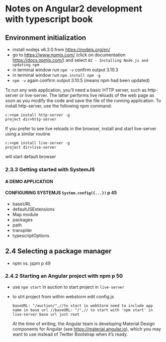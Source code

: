 # Notes on Angular2 development with typescript book

## Environment initialization 

- install nodejs v6.3.0  from https://nodejs.org/en/
- go to https://www.npmjs.com/  (click on documentation https://docs.npmjs.com/) and select `02 - Installing Node.js and updating npm`
- in terminal window run `npm -v` confirm output 3.10.3
- in terminal window run `npm install npm -g`
- `npm -v` again confirm output 3.10.5 (means npm had been updated)

To run any web application, you’ll need a basic HTTP server, such as http-server or
live-server. The latter performs live reloads of the web page as soon as you modify the
code and save the file of the running application.
To install http-server, use the following npm command:

    c:>npm install http-server -g
    project dir>http-server

If you prefer to see live reloads in the browser, install and start live-server using a similar routine

    c:>npm install live-server -g
    project dir>live-server

will start default browser




### 2.3.3 Getting started with SystemJS

#### A DEMO APPLICATION

#### CONFIGURING SYSTEMJS `System.config({...})` p 45
- baseURL
- defaultJSExtensions
- Map module
- packages
- path
- transpiler
- typescriptOptions

## 2.4 Selecting a package manager
- npm vs. jspm p 49

### 2.4.2 Starting an Angular project with npm p 50
- use `npm start` in auction to start project in `live-server`
- to strt project from within webstorm edit config.js

    `baseURL: "/auction/",//to start in webStorm need to include app name in base url
    //baseURL: "/",// to start with 'npm start' in live-server base url just root`

    At the time of writing, the Angular team is developing Material
    Design components for Angular (see https://material.angular.io),
    which you may want to use instead of Twitter Bootstrap when it’s
    ready.
   
